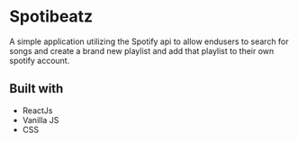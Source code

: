 # Spotibeatz

A simple application utilizing the Spotify api to allow endusers to search for songs and create a brand new playlist and add that playlist to their own spotify account.

## Built with

- ReactJs
- Vanilla JS
- CSS
